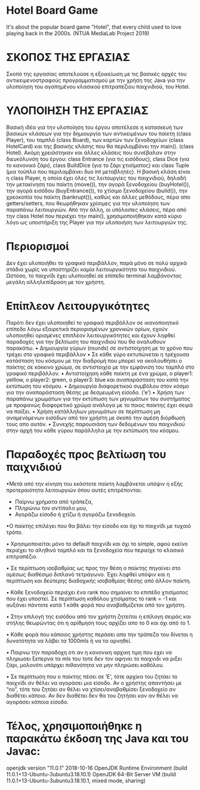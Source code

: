 # Hotel Board Game

It's about the popular board game "Hotel", that every child used to love playing back in the 2000s. 
(NTUA MediaLab Project 2019)

# ΣΚΟΠΟΣ ΤΗΣ ΕΡΓΑΣΙΑΣ
Σκοπό της εργασίας αποτελούσε η εξοικείωση με τις βασικές αρχές
του αντικειμενοστραφούς προγραμματισμού με την χρήση της Java για την
υλοποίηση του αγαπημένου κλασικού επιτραπέζιου παιχνιδιού, του Hotel.
# ΥΛΟΠΟΙΗΣΗ ΤΗΣ ΕΡΓΑΣΙΑΣ
Βασική ιδέα για την υλοποίηση του έργου αποτέλεσε η κατασκευή των
βασικών κλάσεων για την δημιουργία των αντικειμένων του παίκτη (class
Player), του ταμπλό (class Board), των καρτών των ξενοδοχείων (class
HotelCard) και της βασικής κλάσης που θα περιλαμβάνει την main(). (class
Hotel).
Ακόμη χρειάστηκαν και άλλες κλάσεις που συνέβαλαν στην διευκόλυνση του
έργου: class Entrance (για τις εισόδους), class Dice (για το κανονικό ζάρι),
class BuildDice (για το ζάρι χτισίματος) και class Tuple (μια τούπλα που
περιλαμβάνει δυο int μεταβλητές).
Η βασική κλάση είναι η class Player, η οποία έχει όλες τις λειτουργίες του
παιχνιδιού, δηλαδή την μετακίνηση του παίκτη (move()), την αγορά
ξενοδοχείου (buyHotel()), την αγορά εισόδου (buyEntrance()), το χτίσιμο
ξενοδοχείου (build()), την χρεοκοπία του παίκτη (bankrupt()), καθώς και άλλες
μεθόδους, πέρα απο getters/setters, που θεωρήθηκαν χρίσιμες για την
υλοποίηση των παραπάνω λειτουργιών. Από την άλλη, οι υπόλοιπες κλάσεις,
πέρα από την class Hotel που περιέχει την main(), χρησιμοποιήθηκαν κατά
κύριο λόγο ως υποστήριξη της Player για την υλοποιήση των λειτουργιών της.
# Περιορισμοί
Δεν έχει υλοποιήθει το γραφικό περιβάλλον, παρά μόνο σε πολύ αρχικά στάδια
χωρίς να υποστηρίζει καμία λειτουργικότητα του παιχνιδιού. Ωστόσο, το
παιχνίδι έχει υλοποιηθεί σε επίπεδο terminal λαμβάνοντας μεγάλη
αλληλεπίδραση με τον χρήστη.
# Επίπλεον Λειτουργικότητες
Παρότι δεν έχει υλοποιηθεί το γραφικό περιβάλλον σε ικανοποιητικό επίπεδο
λόγω εξαιρετικά περιορισμένων χρονικών ορίων, εχούν υλοποιηθεί ορισμένες
επιπλέον λειτουργικότητες και έχουν ληφθεί παραδοχές για την βελτίωση του
παιχνιδιού που θα αναλυθουν παρακάτω.
• Δημιουργία γύρων (rounds) σε αντιστοίχηση με το χρόνο που τρέχει στο
γραφικό περιβάλλον
• Σε κάθε γύρο εκτυπώνεται η τρέχουσα κατάσταση του κόσμου με την
διαδρομή που μπορεί να ακολουθήσει ο παίκτης σε κόκκινο χρώμα, σε
αντιστοιχία με την εμφάνιση του ταμπλό στο γραφικό περιβάλλον.
• Αντιστοίχηση κάθε παίκτη με ένα χρώμα, ο player1: yelllow, ο player2:
green, o player3: blue και αναπαράσταση του κατά την εκτύπωση του
κόσμου.
• Δημιουργία διαφορετικού συμβόλου στον κόσμο για την αναπαράσταση
θέσης με δεσμευμένη είσοδο. (‘e’)
• Χρήση των παραπάνω χρωμάτων για την εκτύπωση των μηνυμάτων του
συστήματος με προφανώς διαφορετικό χρώμα ανάλογα με το ποιος
παίκτης έχει σειρά να παίξει.
• Χρήση κατάλληλων μηνυμάτων σε περίπτωση μη αναμενόμενων εισόδων
από τον χρήστη με σκοπό την αμέση διόρθωσή τους απο αυτόν.
• Συνεχής παρουσιάση των δεδομένων του παιχνιδιού στην αρχή του κάθε
γύρου παράλληλα με την εκτύπωση του κόσμου.
# Παραδοχές προς βελτίωση του παιχνιδιού
•Μετά από την κίνηση του εκάστοτε παίκτη λαμβάνεται υπόψιν η εξής
προτεραιότητα λειτουργιών όπου αυτές επιτρέπονται:
  - Παίρνω χρήματα από τράπεζα,
  - Πληρώνω τον αντίπαλο μου,
  - Αγοράζω είσοδο ή χτίζω ή αγοράζω ξενοδοχείο.
  
•Ο παίκτης επιλέγει που θα βάλει την είσοδο και όχι το παιχνίδι με τυχαιό
τρόπο.

• Χρησιμοποιείται μόνο το default παιχνίδι και όχι το simple, αφού εκείνο
περιέχει το αληθινό ταμπλό και τα ξενοδοχεία που περιείχε το κλασικό
επιτραπέζιο.

• Σε περίπτωση ισοβαθμίας ως προς την θέση ο παίκτης πηγαίνει στο
αμέσως διαθέσιμο διπλανό τετράγωνο. Έχει ληφθεί υπόψιν και η
περίπτωση και δεύτερης διαδοχικής ισοβαθμίας θέσης από άλλον
παίκτη.

• Κάθε ξενοδοχείο περιέχει ένα rank που σημαίνει το επιπέδο χτισίματος
που έχει υποστεί. Σε περίπτωση καθόλου χτισίματος το rank = -1 και
αυξάνει πάντοτε κατά 1 κάθε φορά που αναβαθμίζεται από τον χρήστη.

• Στην επιλογή της εισόδου από τον χρήστη ζητείται η επίλογη σειράς και
στήλης θεωρώντας ότι η αρίθμηση τους αρχίζει απο το 0 και όχι από το 1.

• Κάθε φορά που κάποιος χρήστης περάσει απο την τράπεζα του δίνεται η
δυνατότητα να λάβει τα 1000mls ή να τα αρνηθεί.

• Παιρνω την παραδοχη οτι αν η κανονικη αρχικη τιμη που εχει να
πληρωσει ξεπερνα τα mls του τοτε δεν τον αφηνει το παιχνιδι να ριξει
ζάρι, μολονότι υπάρχει πιθανότητα να μην πληρώσει καθόλου.

• Σε περίπτωση που ο παίκτης πέσει σε ‘Ε’, τότε αρχίκα του ζητάει το
παιχνίδι αν θέλει να αγοράσει μια είσοδο. Αν ο χρήστης απαντήσει με
“no”, τότε του ζητάει αν θέλει να χτίσει/αναβαθμίσει ξενοδοχείο αν
διαθέτει κάποιο. Αν δεν διαθέτει δεν θα του ζητήσει καν αν θέλει να
αγοράσει κάποια είσοδο.

# Τέλος, χρησιμοποιήθηκε η παρακάτω έκδοση της Java και του Javac:
openjdk version "11.0.1" 2018-10-16
OpenJDK Runtime Environment (build 11.0.1+13-Ubuntu-3ubuntu3.18.10.1)
OpenJDK 64-Bit Server VM (build 11.0.1+13-Ubuntu-3ubuntu3.18.10.1, mixed mode, sharing)



















































